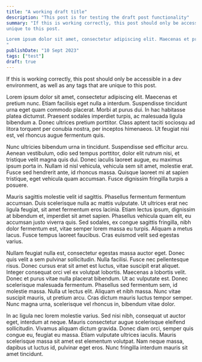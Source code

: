 ```yaml
---
title: "A working draft title"
description: "This post is for testing the draft post functionality"
summary: "If this is working correctly, this post should only be accessible in a dev environment, as well as any tags that are
unique to this post.

Lorem ipsum dolor sit amet, consectetur adipiscing elit. Maecenas et pretium nunc. Etiam facilisis eget nulla a interdum. Suspendisse tincidunt urna eget quam commodo placerat. Morbi at purus dui. In hac habitasse platea dictumst. Praesent sodales imperdiet turpis, ac malesuada ligula bibendum a. Donec ultrices pretium porttitor. Class aptent taciti sociosqu ad litora torquent per conubia nostra, per inceptos himenaeos. Ut feugiat nisi est, vel rhoncus augue fermentum quis.
"
publishDate: "10 Sept 2023"
tags: ["test"]
draft: true
---
```


If this is working correctly, this post should only be accessible in a dev environment, as well as any tags that are
unique to this post.

Lorem ipsum dolor sit amet, consectetur adipiscing elit. Maecenas et pretium nunc. Etiam facilisis eget nulla a
interdum. Suspendisse tincidunt urna eget quam commodo placerat. Morbi at purus dui. In hac habitasse platea dictumst.
Praesent sodales imperdiet turpis, ac malesuada ligula bibendum a. Donec ultrices pretium porttitor. Class aptent taciti
sociosqu ad litora torquent per conubia nostra, per inceptos himenaeos. Ut feugiat nisi est, vel rhoncus augue fermentum
quis.

Nunc ultricies bibendum urna in tincidunt. Suspendisse sed efficitur arcu. Aenean vestibulum, odio sed tempus porttitor,
dolor elit rutrum nisi, et tristique velit magna quis dui. Donec iaculis laoreet augue, eu maximus ipsum porta in.
Nullam id nisl vehicula, vehicula sem sit amet, molestie erat. Fusce sed hendrerit ante, id rhoncus massa. Quisque
laoreet mi at sapien tristique, eget vehicula quam accumsan. Fusce dignissim fringilla turpis a posuere.

Mauris sagittis molestie velit id sagittis. Phasellus fermentum fermentum accumsan. Duis scelerisque nulla ac mattis
vulputate. Ut ultrices erat nec ligula feugiat, sit amet fermentum eros lacinia. Etiam lectus ipsum, dignissim at
bibendum et, imperdiet sit amet sapien. Phasellus vehicula quam elit, eu accumsan justo viverra quis. Sed sodales, ex
congue sagittis fringilla, nibh dolor fermentum est, vitae semper lorem massa eu turpis. Aliquam a metus lacus. Fusce
tempus laoreet faucibus. Cras euismod velit sed egestas varius.

Nullam feugiat nulla est, consectetur egestas massa auctor eget. Donec quis velit a sem pulvinar sollicitudin. Nulla
facilisi. Fusce nec pellentesque risus. Donec cursus erat sit amet est luctus, vitae suscipit erat aliquet. Integer
consequat orci vel ex volutpat lobortis. Maecenas a lobortis velit. Donec et purus vitae nulla placerat bibendum. Ut ac
vulputate est. Donec scelerisque malesuada fermentum. Phasellus sed fermentum sem, id molestie massa. Nulla ut lectus
elit. Aliquam et nibh massa. Nunc vitae suscipit mauris, ut pretium arcu. Cras dictum mauris luctus tempor semper. Nunc
magna urna, scelerisque vel rhoncus in, bibendum vitae dolor.

In ac ligula nec lorem molestie varius. Sed nisi nibh, consequat ut auctor eget, interdum at neque. Mauris consectetur
augue scelerisque eleifend sollicitudin. Vivamus aliquam dictum gravida. Donec diam orci, semper quis congue eu, feugiat
eu massa. Etiam vulputate ultrices iaculis. Mauris scelerisque massa sit amet est elementum volutpat. Nam neque massa,
dapibus ut luctus id, pulvinar eget eros. Nunc fringilla interdum mauris sit amet tincidunt.
